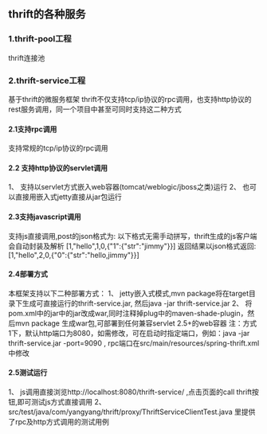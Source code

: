 ## thrift的各种服务

### 1.thrift-pool工程

thrift连接池 


### 2.thrift-service工程

基于thrift的微服务框架
thrift不仅支持tcp/ip协议的rpc调用，也支持http协议的rest服务调用，同一个项目中甚至可同时支持这二种方式

#### 2.1支持rpc调用
支持常规的tcp/ip协议的rpc调用

#### 2.2 支持http协议的servlet调用
1、 支持以servlet方式嵌入web容器(tomcat/weblogic/jboss之类)运行
2、 也可以直接用嵌入式jetty直接从jar包运行

#### 2.3支持javascript调用
支持js直接调用,post的json格式为:
以下格式无需手动拼写，thrift生成的js客户端会自动封装及解析
[1,"hello",1,0,{"1":{"str":"jimmy"}}]
返回结果以json格式返回:
[1,"hello",2,0,{"0":{"str":"hello,jimmy"}}]
#### 2.4部署方式
本框架支持以下二种部署方式：
1、 jetty嵌入式模式,mvn package将在target目录下生成可直接运行的thrift-service.jar, 然后java -jar thrift-service.jar
2、 将pom.xml中的<packaging>jar</packaging>中的jar改成war,同时注释掉plug中的maven-shade-plugin，然后mvn package 生成war包,可部署到任何兼容servlet 2.5+的web容器
注：方式1下，默认http端口为8080，如需修改，可在启动时指定端口，例如：java -jar thrift-service.jar -port=9090 , rpc端口在src/main/resources/spring-thrift.xml中修改

#### 2.5测试运行
1、 js调用直接浏览http://localhost:8080/thrift-service/ ,点击页面的call thrift按钮,即可测试js方式直接调用
2、 src/test/java/com/yangyang/thrift/proxy/ThriftServiceClientTest.java 里提供了rpc及http方式调用的测试用例